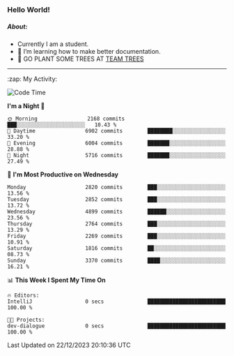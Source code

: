 ### Hello World!

##### About:
- Currently I am a student.
- 🌱 I’m learning how to make better documentation.
- 🌱 GO PLANT SOME TREES AT [TEAM TREES](https://teamtrees.org/)

---
  <summary>:zap: My Activity:</summary>
  
<!--START_SECTION:waka-->
![Code Time](http://img.shields.io/badge/Code%20Time-1%2C267%20hrs%2050%20mins-blue)

**I'm a Night 🦉** 

```text
🌞 Morning                2168 commits        ███░░░░░░░░░░░░░░░░░░░░░░   10.43 % 
🌆 Daytime                6902 commits        ████████░░░░░░░░░░░░░░░░░   33.20 % 
🌃 Evening                6004 commits        ███████░░░░░░░░░░░░░░░░░░   28.88 % 
🌙 Night                  5716 commits        ███████░░░░░░░░░░░░░░░░░░   27.49 % 
```
📅 **I'm Most Productive on Wednesday** 

```text
Monday                   2820 commits        ███░░░░░░░░░░░░░░░░░░░░░░   13.56 % 
Tuesday                  2852 commits        ███░░░░░░░░░░░░░░░░░░░░░░   13.72 % 
Wednesday                4899 commits        ██████░░░░░░░░░░░░░░░░░░░   23.56 % 
Thursday                 2764 commits        ███░░░░░░░░░░░░░░░░░░░░░░   13.29 % 
Friday                   2269 commits        ███░░░░░░░░░░░░░░░░░░░░░░   10.91 % 
Saturday                 1816 commits        ██░░░░░░░░░░░░░░░░░░░░░░░   08.73 % 
Sunday                   3370 commits        ████░░░░░░░░░░░░░░░░░░░░░   16.21 % 
```


📊 **This Week I Spent My Time On** 

```text
🔥 Editors: 
IntelliJ                 0 secs              █████████████████████████   100.00 % 

🐱‍💻 Projects: 
dev-dialogue             0 secs              █████████████████████████   100.00 % 
```


 Last Updated on 22/12/2023 20:10:36 UTC
<!--END_SECTION:waka-->
